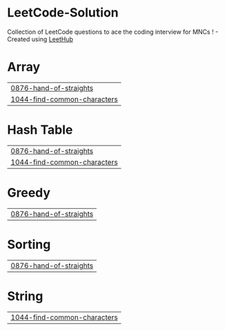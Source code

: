 # LeetCode-Solution
Collection of LeetCode questions to ace the coding interview for MNCs ! - Created using [LeetHub](https://github.com/QasimWani/LeetHub)


# Array
|  |
| ------- |
| [0876-hand-of-straights](https://github.com/Sourabhsahu33/LeetCode-Solution/tree/master/0876-hand-of-straights) |
| [1044-find-common-characters](https://github.com/Sourabhsahu33/LeetCode-Solution/tree/master/1044-find-common-characters) |
# Hash Table
|  |
| ------- |
| [0876-hand-of-straights](https://github.com/Sourabhsahu33/LeetCode-Solution/tree/master/0876-hand-of-straights) |
| [1044-find-common-characters](https://github.com/Sourabhsahu33/LeetCode-Solution/tree/master/1044-find-common-characters) |
# Greedy
|  |
| ------- |
| [0876-hand-of-straights](https://github.com/Sourabhsahu33/LeetCode-Solution/tree/master/0876-hand-of-straights) |
# Sorting
|  |
| ------- |
| [0876-hand-of-straights](https://github.com/Sourabhsahu33/LeetCode-Solution/tree/master/0876-hand-of-straights) |
# String
|  |
| ------- |
| [1044-find-common-characters](https://github.com/Sourabhsahu33/LeetCode-Solution/tree/master/1044-find-common-characters) |